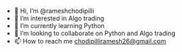 - 👋 Hi, I’m @rameshchodipilli
- 👀 I’m interested in Algo trading
- 🌱 I’m currently learning Python
- 💞️ I’m looking to collaborate on Python and Algo trading
- 📫 How to reach me chodipilliramesh26@gmail.com

<!---
rameshchodipilli/rameshchodipilli is a ✨ special ✨ repository because its `README.md` (this file) appears on your GitHub profile.
You can click the Preview link to take a look at your changes.
--->
